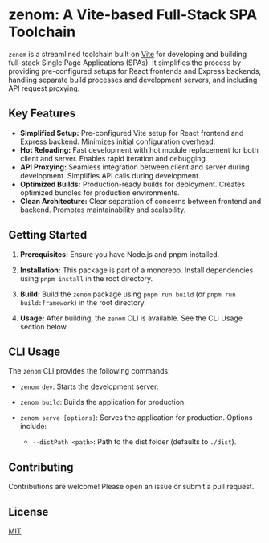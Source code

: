 # zenom: A Vite-based Full-Stack SPA Toolchain

`zenom` is a streamlined toolchain built on [Vite](https://vitejs.dev/) for developing and building full-stack Single Page Applications (SPAs). It simplifies the process by providing pre-configured setups for React frontends and Express backends, handling separate build processes and development servers, and including API request proxying.

## Key Features

- **Simplified Setup:** Pre-configured Vite setup for React frontend and Express backend. Minimizes initial configuration overhead.
- **Hot Reloading:** Fast development with hot module replacement for both client and server. Enables rapid iteration and debugging.
- **API Proxying:** Seamless integration between client and server during development. Simplifies API calls during development.
- **Optimized Builds:** Production-ready builds for deployment. Creates optimized bundles for production environments.
- **Clean Architecture:** Clear separation of concerns between frontend and backend. Promotes maintainability and scalability.

## Getting Started

1. **Prerequisites:** Ensure you have Node.js and pnpm installed.

2. **Installation:** This package is part of a monorepo. Install dependencies using `pnpm install` in the root directory.

3. **Build:** Build the `zenom` package using `pnpm run build` (or `pnpm run build:framework`) in the root directory.

4. **Usage:** After building, the `zenom` CLI is available. See the CLI Usage section below.

## CLI Usage

The `zenom` CLI provides the following commands:

- `zenom dev`: Starts the development server.

- `zenom build`: Builds the application for production.

- `zenom serve [options]`: Serves the application for production. Options include:
  - `--distPath <path>`: Path to the dist folder (defaults to `./dist`).

## Contributing

Contributions are welcome! Please open an issue or submit a pull request.

## License

[MIT](../../LICENSE)

